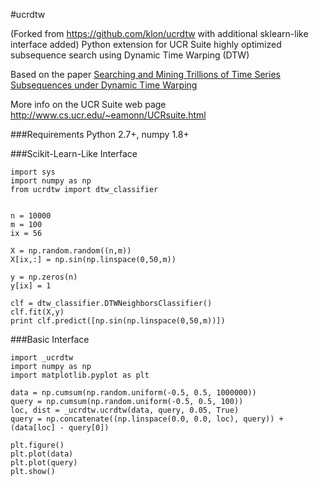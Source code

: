 #ucrdtw

(Forked from https://github.com/klon/ucrdtw with additional sklearn-like interface added)
Python extension for UCR Suite highly optimized subsequence search using Dynamic Time Warping (DTW)

Based on the paper [Searching and Mining Trillions of Time Series Subsequences under Dynamic Time Warping](http://www.cs.ucr.edu/~eamonn/SIGKDD_trillion.pdf) 

More info on the UCR Suite web page http://www.cs.ucr.edu/~eamonn/UCRsuite.html

###Requirements
Python 2.7+, numpy 1.8+

###Scikit-Learn-Like Interface
```
import sys
import numpy as np
from ucrdtw import dtw_classifier


n = 10000
m = 100
ix = 56

X = np.random.random((n,m))
X[ix,:] = np.sin(np.linspace(0,50,m))

y = np.zeros(n)
y[ix] = 1

clf = dtw_classifier.DTWNeighborsClassifier()
clf.fit(X,y)
print clf.predict([np.sin(np.linspace(0,50,m))])
```

###Basic Interface
```
import _ucrdtw
import numpy as np
import matplotlib.pyplot as plt

data = np.cumsum(np.random.uniform(-0.5, 0.5, 1000000))
query = np.cumsum(np.random.uniform(-0.5, 0.5, 100))
loc, dist = _ucrdtw.ucrdtw(data, query, 0.05, True)
query = np.concatenate((np.linspace(0.0, 0.0, loc), query)) + (data[loc] - query[0])

plt.figure()
plt.plot(data)
plt.plot(query)
plt.show()
```


